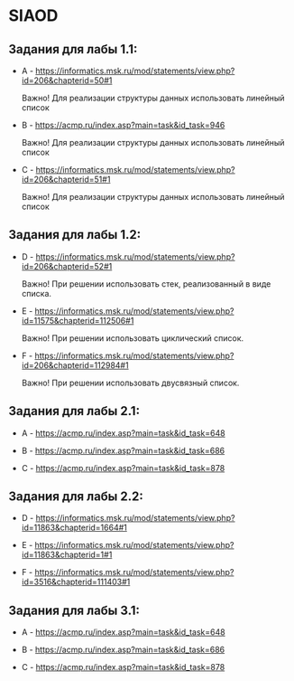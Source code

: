 # SIAOD
## Задания для лабы 1.1:
* A - https://informatics.msk.ru/mod/statements/view.php?id=206&chapterid=50#1

  Важно! Для реализации структуры данных использовать линейный список
* B - https://acmp.ru/index.asp?main=task&id_task=946

  Важно! Для реализации структуры данных использовать линейный список
* C - https://informatics.msk.ru/mod/statements/view.php?id=206&chapterid=51#1

  Важно! Для реализации структуры данных использовать линейный список
  
## Задания для лабы 1.2:
* D - https://informatics.msk.ru/mod/statements/view.php?id=206&chapterid=52#1

  Важно! При решении использовать стек, реализованный в виде списка.
* E - https://informatics.msk.ru/mod/statements/view.php?id=11575&chapterid=112506#1

  Важно! При решении использовать циклический список.
* F - https://informatics.msk.ru/mod/statements/view.php?id=206&chapterid=112984#1

  Важно! При решении использовать двусвязный список.
  
## Задания для лабы 2.1:
* A - https://acmp.ru/index.asp?main=task&id_task=648

* B - https://acmp.ru/index.asp?main=task&id_task=686

* C - https://acmp.ru/index.asp?main=task&id_task=878

## Задания для лабы 2.2:
* D - https://informatics.msk.ru/mod/statements/view.php?id=11863&chapterid=1664#1

* E - https://informatics.msk.ru/mod/statements/view.php?id=11863&chapterid=1#1

* F - https://informatics.msk.ru/mod/statements/view.php?id=3516&chapterid=111403#1

## Задания для лабы 3.1:
* A - https://acmp.ru/index.asp?main=task&id_task=648

* B - https://acmp.ru/index.asp?main=task&id_task=686

* C - https://acmp.ru/index.asp?main=task&id_task=878
